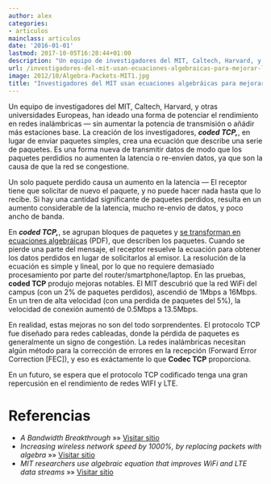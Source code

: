 ```yaml
---
author: alex
categories:
- articulos
mainclass: articulos
date: '2016-01-01'
lastmod: 2017-10-05T16:28:44+01:00
description: "Un equipo de investigadores del MIT, Caltech, Harvard, y otras universidades  Europeas, han ideado una forma de potenciar el rendimiento en redes inalámbricas  &#8212; sin aumentar la potencia de transmisión o añádir más estaciones  base. La creación de los investigadores, ***coded TCP,***, en lugar de enviar  paquetes simples, crea una ecuación que describe una serie de paquetes. Es una  forma nueva de transmitir datos de modo que los paquetes perdidios no aumenten la  latencia o re-envíen datos, ya que son la causa de que la red se congestione."
url: /investigadores-del-mit-usan-ecuaciones-algebraicas-para-mejorar-las-transmisiones-wifi-y-lte-coded-tcp/
image: 2012/10/Algebra-Packets-MIT1.jpg
title: "Investigadores del MIT usan ecuaciones algebráicas para mejorar las transmisiones WIFI y LTE con coded TCP"
---
```


<figure>
    <amp-img sizes="(min-width: 296px) 296px, 100vw" on="tap:lightbox1" role="button" tabindex="0" layout="responsive" class="alignleft  wp-image-1001"  title="Algebra Packets MIT" src="/img/2012/10/Algebra-Packets-MIT1.jpg" alt="paquetes algebráicos MIT TCP" width="296px" height="370px" />
</figure>

Un equipo de investigadores del MIT, Caltech, Harvard, y otras universidades Europeas, han ideado una forma de potenciar el rendimiento en redes inalámbricas &#8212; sin aumentar la potencia de transmisión o añádir más estaciones base. La creación de los investigadores, ***coded TCP,***, en lugar de enviar paquetes simples, crea una ecuación que describe una serie de paquetes. Es una forma nueva de transmitir datos de modo que los paquetes perdidios no aumenten la latencia o re-envíen datos, ya que son la causa de que la red se congestione.

Un solo paquete perdido causa un aumento en la latencia &#8212; El receptor tiene que solicitar de nuevo el paquete, y no puede hacer nada hasta que lo recibe. Si hay una cantidad significante de paquetes perdidos, resulta en un aumento considerable de la latencia, mucho re-envio de datos, y poco ancho de banda.

En ***coded TCP,***, se agrupan bloques de paquetes y <a href="http://www.mit.edu/~medard/papers2011/Modeling%20Network%20Coded%20TCP.pdf" target="_blank">se transforman en ecuaciones algebráicas</a> (PDF), que describen los paquetes. Cuando se pierde una parte del mensaje, el receptor resuelve la ecuación para obtener los datos perdidos en lugar de solicitarlos al emisor. La resolución de la ecuación es simple y lineal, por lo que no requiere demasiado procesamiento por parte del router/smartphone/laptop. En las pruebas, **coded TCP** produjo mejoras notables. El MIT descubrió que la red WiFi del campus (con un 2% de paquetes perdidos), ascendió de 1Mbps a 16Mbps. En un tren de alta velocidad (con una perdida de paquetes del 5%), la velocidad de conexión aumentó de 0.5Mbps a 13.5Mbps.

En realidad, estas mejoras no son del todo sorprendentes. El protocolo TCP fue diseñado para redes cableadas, donde la pérdida de paquetes es generalmente un signo de congestión. La redes inalámbricas necesitan algún método para la corrección de errores en la recepción (Forward Error Correction [FEC]), y eso es exáctamente lo que **Codec TCP** proporciona.

En un futuro, se espera que el protocolo TCP codificado tenga una gran repercusión en el rendimiento de redes WIFI y LTE.

# Referencias

- *A Bandwidth Breakthrough* »» <a href="http://www.technologyreview.com/news/429722/a-bandwidth-breakthrough/" target="_blank">Visitar sitio</a>
- *Increasing wireless network speed by 1000%, by replacing packets with algebra* »» <a href="http://www.extremetech.com/computing/138424-increasing-wireless-network-speed-by-1000-by-replacing-packets-with-algebra" target="_blank">Visitar sitio</a>
- *MIT researchers use algebraic equation that improves WiFi and LTE data streams* »» <a href="http://www.engadget.com/2012/10/24/mit-researchers-algebraic-equation-to-weave-wifi-and-lte-signals/" target="_blank">Visitar sitio</a>
